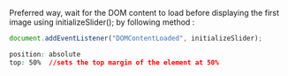 Preferred way, wait for the DOM content to load before displaying the first image using initializeSlider();
by following method : 

```js
document.addEventListener("DOMContentLoaded", initializeSlider);  
```

```css
position: absolute
top: 50%  //sets the top margin of the element at 50%
```